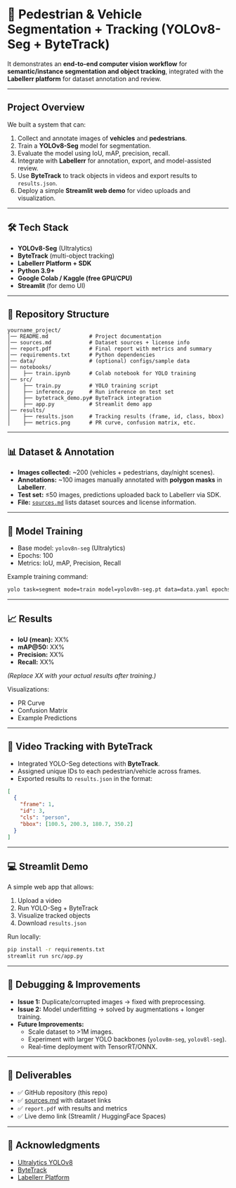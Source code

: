 # 🚗 Pedestrian & Vehicle Segmentation + Tracking (YOLOv8-Seg + ByteTrack)

 It demonstrates an **end-to-end computer vision workflow** for **semantic/instance segmentation and object tracking**, integrated with the **Labellerr platform** for dataset annotation and review.

---

##  Project Overview

We built a system that can:  
1. Collect and annotate images of **vehicles** and **pedestrians**.  
2. Train a **YOLOv8-Seg** model for segmentation.  
3. Evaluate the model using IoU, mAP, precision, recall.  
4. Integrate with **Labellerr** for annotation, export, and model-assisted review.  
5. Use **ByteTrack** to track objects in videos and export results to `results.json`.  
6. Deploy a simple **Streamlit web demo** for video uploads and visualization.  

---

## 🛠️ Tech Stack
- **YOLOv8-Seg** (Ultralytics)  
- **ByteTrack** (multi-object tracking)  
- **Labellerr Platform + SDK**  
- **Python 3.9+**  
- **Google Colab / Kaggle (free GPU/CPU)**  
- **Streamlit** (for demo UI)  

---

## 📂 Repository Structure

```
yourname_project/
│── README.md             # Project documentation
│── sources.md            # Dataset sources + license info
│── report.pdf            # Final report with metrics and summary
│── requirements.txt      # Python dependencies
│── data/                 # (optional) configs/sample data
│── notebooks/
│    ├── train.ipynb      # Colab notebook for YOLO training
│── src/
│    ├── train.py         # YOLO training script
│    ├── inference.py     # Run inference on test set
│    ├── bytetrack_demo.py# ByteTrack integration
│    ├── app.py           # Streamlit demo app
│── results/
│    ├── results.json     # Tracking results (frame, id, class, bbox)
│    ├── metrics.png      # PR curve, confusion matrix, etc.
```

---

## 📊 Dataset & Annotation

- **Images collected:** ~200 (vehicles + pedestrians, day/night scenes).  
- **Annotations:** ~100 images manually annotated with **polygon masks** in **Labellerr**.  
- **Test set:** ≤50 images, predictions uploaded back to Labellerr via SDK.  
- **File:** [`sources.md`](sources.md) lists dataset sources and license information.  

---

## 🚀 Model Training

- Base model: `yolov8n-seg` (Ultralytics)  
- Epochs: 100  
- Metrics: IoU, mAP, Precision, Recall  

Example training command:
```bash
yolo task=segment mode=train model=yolov8n-seg.pt data=data.yaml epochs=100 imgsz=640
```

---

## 📈 Results

- **IoU (mean):** XX%  
- **mAP@50:** XX%  
- **Precision:** XX%  
- **Recall:** XX%  

*(Replace XX with your actual results after training.)*  

Visualizations:  
- PR Curve  
- Confusion Matrix  
- Example Predictions  

---

## 🎥 Video Tracking with ByteTrack

- Integrated YOLO-Seg detections with **ByteTrack**.  
- Assigned unique IDs to each pedestrian/vehicle across frames.  
- Exported results to `results.json` in the format:

```json
[
  {
    "frame": 1,
    "id": 3,
    "cls": "person",
    "bbox": [100.5, 200.3, 180.7, 350.2]
  }
]
```

---

## 💻 Streamlit Demo

A simple web app that allows:  
1. Upload a video  
2. Run YOLO-Seg + ByteTrack  
3. Visualize tracked objects  
4. Download `results.json`  

Run locally:
```bash
pip install -r requirements.txt
streamlit run src/app.py
```

---

## 🐞 Debugging & Improvements

- **Issue 1:** Duplicate/corrupted images → fixed with preprocessing.  
- **Issue 2:** Model underfitting → solved by augmentations + longer training.  
- **Future Improvements:**  
  - Scale dataset to >1M images.  
  - Experiment with larger YOLO backbones (`yolov8m-seg`, `yolov8l-seg`).  
  - Real-time deployment with TensorRT/ONNX.  

---

## 📜 Deliverables

- ✅ GitHub repository (this repo)  
- ✅ [sources.md](sources.md) with dataset links  
- ✅ `report.pdf` with results and metrics  
- ✅ Live demo link (Streamlit / HuggingFace Spaces)  

---

## 🙌 Acknowledgments

- [Ultralytics YOLOv8](https://github.com/ultralytics/ultralytics)  
- [ByteTrack](https://github.com/ifzhang/ByteTrack)  
- [Labellerr Platform](https://www.labellerr.com)  
